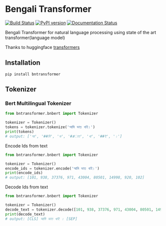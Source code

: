 # Bengali Transformer
[![Build Status](https://travis-ci.org/sagorbrur/bntransformer.svg?branch=master)](https://travis-ci.org/sagorbrur/bntransformer)
[![PyPI version](https://img.shields.io/pypi/v/bntransformer)](https://pypi.org/project/bntransformer/)
[![Documentation Status](https://readthedocs.org/projects/bntransformer/badge/?version=latest)](https://bntransformer.readthedocs.io/en/latest/?badge=latest)


Bengali Transformer for natural language processing using state of the art transformer(language model)

Thanks to huggingface [transformers](https://github.com/huggingface/transformers)

## Installation
```
pip install bntransformer
```

## Tokenizer
### Bert Multilingual Tokenizer

  ```py
  from bntransformer.bnbert import Tokenizer

  tokenizer = Tokenizer()
  tokens = tokenizer.tokenize('আমি ভাত খাই।')
  print(tokens)
  # output: ['আ', '##মি', 'ভ', '##াত', 'খা', '##ই', '।']
  ```

  Encode Ids from text

  ```py
  from bntransformer.bnbert import Tokenizer

  tokenizer = Tokenizer()
  encode_ids = tokenizer.encode('আমি ভাত খাই।')
  print(encode_ids)
  # output: [101, 938, 37376, 971, 43004, 80501, 14998, 920, 102]
  ```
    
   Decode Ids from text
   
   ```py
   from bntransformer.bnbert import Tokenizer

   tokenizer = Tokenizer()
   decode_text = tokenizer.decode([101, 938, 37376, 971, 43004, 80501, 14998, 920, 102])
   print(decode_text)
   # output: [CLS] আমি ভাত খাই । [SEP]
   
   ```
    


